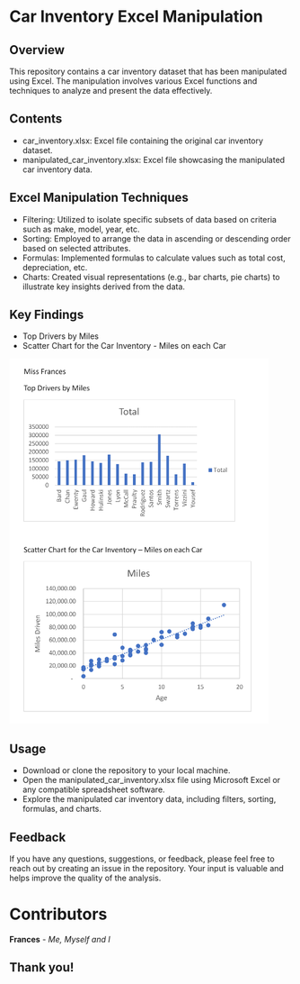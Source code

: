 # Car Inventory Excel Manipulation

## Overview
This repository contains a car inventory dataset that has been manipulated using Excel. The manipulation involves various Excel functions and techniques to analyze and present the data effectively.

## Contents
- car_inventory.xlsx: Excel file containing the original car inventory dataset.
- manipulated_car_inventory.xlsx: Excel file showcasing the manipulated car inventory data.

## Excel Manipulation Techniques
- Filtering: Utilized to isolate specific subsets of data based on criteria such as make, model, year, etc.
- Sorting: Employed to arrange the data in ascending or descending order based on selected attributes.
- Formulas: Implemented formulas to calculate values such as total cost, depreciation, etc.
- Charts: Created visual representations (e.g., bar charts, pie charts) to illustrate key insights derived from the data.

## Key Findings

- Top Drivers by Miles
- Scatter Chart for the Car Inventory - Miles on each Car

 <img src="https://github.com/Frances-Odunaiya/Data-Analysis-using-Microsoft-Excel/blob/main/Data%20Analysis%20using%20Microsoft%20Excel/Car%20Inventory/Car%20Inventory.png" alt="Car Inventory">  

## Usage
- Download or clone the repository to your local machine.
- Open the manipulated_car_inventory.xlsx file using Microsoft Excel or any compatible spreadsheet software.
- Explore the manipulated car inventory data, including filters, sorting, formulas, and charts.

## Feedback
If you have any questions, suggestions, or feedback, please feel free to reach out by creating an issue in the repository. Your input is valuable and helps improve the quality of the analysis.

# Contributors
**Frances** - *Me, Myself and I*

## Thank you!
